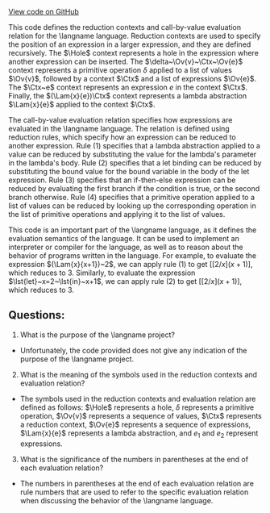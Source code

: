 [View code on GitHub](sigmastate-interpreterhttps://github.com/ScorexFoundation/sigmastate-interpreter/docs/spec/figures/fig_semantics.tex)

This code defines the reduction contexts and call-by-value evaluation relation for the \langname language. Reduction contexts are used to specify the position of an expression in a larger expression, and they are defined recursively. The $\Hole$ context represents a hole in the expression where another expression can be inserted. The $\delta~\Ov{v}~\Ctx~\Ov{e}$ context represents a primitive operation $\delta$ applied to a list of values $\Ov{v}$, followed by a context $\Ctx$ and a list of expressions $\Ov{e}$. The $\Ctx~e$ context represents an expression $e$ in the context $\Ctx$. Finally, the $(\Lam{x}{e})\Ctx$ context represents a lambda abstraction $\Lam{x}{e}$ applied to the context $\Ctx$.

The call-by-value evaluation relation specifies how expressions are evaluated in the \langname language. The relation is defined using reduction rules, which specify how an expression can be reduced to another expression. Rule (1) specifies that a lambda abstraction applied to a value can be reduced by substituting the value for the lambda's parameter in the lambda's body. Rule (2) specifies that a let binding can be reduced by substituting the bound value for the bound variable in the body of the let expression. Rule (3) specifies that an if-then-else expression can be reduced by evaluating the first branch if the condition is true, or the second branch otherwise. Rule (4) specifies that a primitive operation applied to a list of values can be reduced by looking up the corresponding operation in the list of primitive operations and applying it to the list of values.

This code is an important part of the \langname language, as it defines the evaluation semantics of the language. It can be used to implement an interpreter or compiler for the language, as well as to reason about the behavior of programs written in the language. For example, to evaluate the expression $(\Lam{x}{x+1})~2$, we can apply rule (1) to get $[[2/x](x+1)]$, which reduces to $3$. Similarly, to evaluate the expression $\lst{let}~x=2~\lst{in}~x+1$, we can apply rule (2) to get $[[2/x](x+1)]$, which reduces to $3$.
## Questions: 
 1. What is the purpose of the \langname project?
- Unfortunately, the code provided does not give any indication of the purpose of the \langname project.

2. What is the meaning of the symbols used in the reduction contexts and evaluation relation?
- The symbols used in the reduction contexts and evaluation relation are defined as follows: $\Hole$ represents a hole, $\delta$ represents a primitive operation, $\Ov{v}$ represents a sequence of values, $\Ctx$ represents a reduction context, $\Ov{e}$ represents a sequence of expressions, $\Lam{x}{e}$ represents a lambda abstraction, and $e_1$ and $e_2$ represent expressions.

3. What is the significance of the numbers in parentheses at the end of each evaluation relation?
- The numbers in parentheses at the end of each evaluation relation are rule numbers that are used to refer to the specific evaluation relation when discussing the behavior of the \langname language.